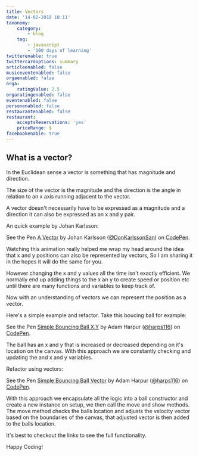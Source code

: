```yaml
---
title: Vectors
date: '14-02-2018 18:11'
taxonomy:
    category:
        - blog
    tag:
        - javascript
        - '100 days of learning'
twitterenable: true
twittercardoptions: summary
articleenabled: false
musiceventenabled: false
orgaenabled: false
orga:
    ratingValue: 2.5
orgaratingenabled: false
eventenabled: false
personenabled: false
restaurantenabled: false
restaurant:
    acceptsReservations: 'yes'
    priceRange: $
facebookenable: true
---
```


## What is a vector?

In the Euclidean sense a vector is something that has magnitude and direction.

The size of the vector is the magnitude and the direction is the angle in relation to an x axis running adjacent to the vector.

A vector doesn't necessarily have to be expressed as a magnitude and a direction it can also be expressed as an x and y pair.

An quick example by Johan Karlsson:

<p data-height="467" data-theme-id="0" data-slug-hash="MExzwz" data-default-tab="result" data-user="DonKarlssonSan" data-embed-version="2" data-pen-title="A Vector" class="codepen">See the Pen <a href="https://codepen.io/DonKarlssonSan/pen/MExzwz/">A Vector</a> by Johan Karlsson (<a href="https://codepen.io/DonKarlssonSan">@DonKarlssonSan</a>) on <a href="https://codepen.io">CodePen</a>.</p>
<script async src="https://production-assets.codepen.io/assets/embed/ei.js"></script>

Watching this animation really helped me wrap my head around the idea that x and y positions can also be represented by vectors, So I am sharing it in the hopes it will do the same for you.

However changing the x and y values all the time isn't exactly efficient. We normally end up adding things to the x an y to create speed or position etc until there are many functions and variables to keep track of.

Now with an understanding of vectors we can represent the position as a vector.

Here's a simple example and refactor. Take this boucing ball for example:

<p data-height="265" data-theme-id="0" data-slug-hash="eyxGmv" data-default-tab="js,result" data-user="harps116" data-embed-version="2" data-pen-title="Simple Bouncing Ball X,Y" class="codepen">See the Pen <a href="https://codepen.io/harps116/pen/eyxGmv/">Simple Bouncing Ball X,Y</a> by Adam Harpur (<a href="https://codepen.io/harps116">@harps116</a>) on <a href="https://codepen.io">CodePen</a>.</p>
<script async src="https://production-assets.codepen.io/assets/embed/ei.js"></script>

The ball has an x and y that is increased or decreased depending on it's location on the canvas. With this approach we are constantly checking and updating the and x and y variables.

Refactor using vectors:

<p data-height="265" data-theme-id="0" data-slug-hash="qpgPLg" data-default-tab="js,result" data-user="harps116" data-embed-version="2" data-pen-title="Simple Bouncing Ball Vector" class="codepen">See the Pen <a href="https://codepen.io/harps116/pen/qpgPLg/">Simple Bouncing Ball Vector</a> by Adam Harpur (<a href="https://codepen.io/harps116">@harps116</a>) on <a href="https://codepen.io">CodePen</a>.</p>
<script async src="https://production-assets.codepen.io/assets/embed/ei.js"></script>

With this approach we encapsulate all the logic into a ball constructor and create a new instance on setup, we then call the move and show methods. The move method checks the balls location and adjusts the velocity vector based on the boundaries of the canvas, that adjusted vector is then added to the balls location.

It's best to checkout the links to see the full functionality.

Happy Coding!